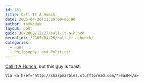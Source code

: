 ```yaml
---
id: 351
title: Call It A Hunch
date: 2005-04-26T11:29:00+00:00
author: tsykoduk
layout: post
guid: 30/2008/12/27/call-it-a-hunch
permalink: /2005/04/26/call-it-a-hunch/
categories:
  - Fun!
  - Philosophy! and Politics!
---
```

<a href="http://www.evilwhiteguy.com/blog/archive/2005/04/25/2311.aspx">Call It A Hunch</a>, but this guy is toast.


	Via <a href="http://sharpmarbles.stufftoread.com/">SaaM</a>